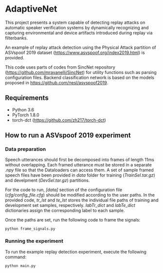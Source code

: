 # AdaptiveNet

This project presents a system capable of detecting replay attacks on automatic speaker verification systems by dynamically recognizing and capturing environmental and device artifacts introduced during replay via filterbanks.

An example of replay attack detection using the Physical Attack partition of ASVspoof 2019 dataset (https://www.asvspoof.org/index2019.html) is provided. 

This code uses parts of codes from SincNet repository (https://github.com/mravanelli/SincNet) for utility functions such as parsing configuration files. 
Backend classification network is based on the models proposed in https://github.com/nesl/asvspoof2019.

## Requirements

* Python 3.6
* PyTorch 1.8.0
* torch-dct (https://github.com/zh217/torch-dct)

## How to run a ASVspoof 2019 experiment

### Data preparation

Speech utterances should first be decomposed into frames of length 11ms without overlapping. Each framed utterance must be stored in a separate _.npy_ file so that the       Dataloaders can access them. A set of sample framed speech files have been provided in _data_ folder for training (_TrainSel.tar.gz_) and develpment (_DevSel.tar.gz_) partitions. 

For the code to run, _\[data\]_ section of the configuration file (_cfg/config_file.cfg_) should be modified according to the user paths. In the provided code, _tr_lst_ and _te_lst_ stores the individual file paths of training and development set samples, respectively. _labTr_dict_ and _labTe_dict_ dictionaries assign the corresponding label to each sample.

Once the paths are set, run the following code to frame the signals:

```
python frame_signals.py
```



### Running the experiment

To run the example replay detection experiment, execute the following command:

```
python main.py 
```


